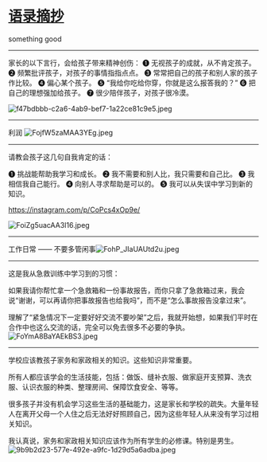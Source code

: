 # [语录摘抄](https://github.com/haoz0x139/myblog/issues/11)

something good 

---

家长的以下言行，会给孩子带来精神创伤：
❶ 无视孩子的成就，从不肯定孩子。
❷ 频繁批评孩子，对孩子的事情指指点点。
❸ 常常把自己的孩子和别人家的孩子作比较。
❹ 偏心某个孩子。
❺ “我给你吃给你穿，你就是这么报答我的？”
❻ 把自己的理想强加给孩子。
❼ 很少陪伴孩子，对孩子很冷漠。

![f47bdbbb-c2a6-4ab9-bef7-1a22ce81c9e5.jpeg](https://user-images.githubusercontent.com/124132611/217957416-ae8bad2a-d09c-4e8b-b451-683d3a07c080.jpeg)



---

利润
![FojfW5zaMAA3YEg.jpeg](https://user-images.githubusercontent.com/124132611/217954762-df6c7795-608a-4a69-ab09-6ec52fe64c55.jpeg)



---

请教会孩子这几句自我肯定的话：

❶ 挑战能帮助我学习和成长。
❷ 我不需要和别人比，我只需要和自己比。
❸ 我相信我自己能行。
❹ 向别人寻求帮助是可以的。
❺ 我可以从失误中学习到新的知识。

https://instagram.com/p/CoPcs4xOp9e/

![FoiZg5uacAA3I16.jpeg](https://user-images.githubusercontent.com/124132611/217954991-2a4f072a-9081-42dc-9546-63e8d640fe6c.jpeg)



---

工作日常 —— 不要多管闲事![FohP_JIaUAUtd2u.jpeg](https://user-images.githubusercontent.com/124132611/217955557-a14db1f1-9d41-453f-8df7-c404e1d2ed03.jpeg)



---

这是我从急救训练中学习到的习惯：

如果我请你帮忙拿一个急救箱和一份事故报告，而你只拿了急救箱过来，我会说“谢谢，可以再请你把事故报告也给我吗”，而不是“怎么事故报告没拿过来”。

理解了“紧急情况下一定要好好交流不要吵架”之后，我就开始想，如果我们平时在合作中也这么交流的话，完全可以免去很多不必要的争执。
![FoYmA8BaYAEkBS3.jpeg](https://user-images.githubusercontent.com/124132611/217956353-9212820b-4b70-4d3d-9361-6b8971f6278b.jpeg)



---

学校应该教孩子家务和家政相关的知识。这些知识非常重要。

所有人都应该学会的生活技能，包括：做饭、缝补衣服、做家庭开支预算、洗衣服、认识衣服的种类、整理房间、保障饮食安全、等等。

很多孩子并没有机会学习这些生活的基础能力，这是家长和学校的疏失。大量年轻人在离开父母一个人住之后无法好好照顾自己，因为这些年轻人从来没有学习过相关知识。

我认真说，家务和家政相关知识应该作为所有学生的必修课。特别是男生。
![9b9b2d23-577e-492e-a9fc-1d29d5a6adba.jpeg](https://user-images.githubusercontent.com/124132611/217956797-7c447c27-a539-4c8a-8588-76fc49d57fbb.jpeg)

